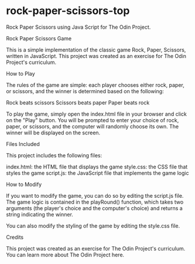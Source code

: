 # rock-paper-scissors-top
Rock Paper Scissors using Java Script for The Odin Project. 

Rock Paper Scissors Game

This is a simple implementation of the classic game Rock, Paper, Scissors, written in JavaScript. This project was created as an exercise for The Odin Project's curriculum.

How to Play

The rules of the game are simple: each player chooses either rock, paper, or scissors, and the winner is determined based on the following:

Rock beats scissors
Scissors beats paper
Paper beats rock

To play the game, simply open the index.html file in your browser and click on the "Play" button. You will be prompted to enter your choice of rock, paper, or scissors, and the computer will randomly choose its own. The winner will be displayed on the screen.

Files Included

This project includes the following files:

index.html: the HTML file that displays the game
style.css: the CSS file that styles the game
script.js: the JavaScript file that implements the game logic

How to Modify

If you want to modify the game, you can do so by editing the script.js file. The game logic is contained in the playRound() function, which takes two arguments (the player's choice and the computer's choice) and returns a string indicating the winner.

You can also modify the styling of the game by editing the style.css file.

Credits

This project was created as an exercise for The Odin Project's curriculum. You can learn more about The Odin Project here.